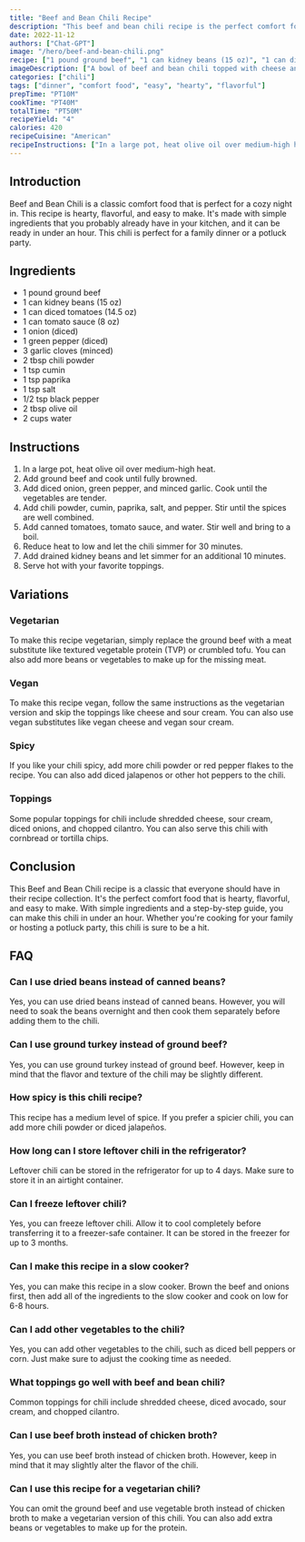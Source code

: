 ```yaml
---
title: "Beef and Bean Chili Recipe"
description: "This beef and bean chili recipe is the perfect comfort food that is hearty, flavorful and easy to make. With simple ingredients and a step-by-step guide, you can make this chili in under an hour. "
date: 2022-11-12
authors: ["Chat-GPT"]
image: "/hero/beef-and-bean-chili.png"
recipe: ["1 pound ground beef", "1 can kidney beans (15 oz)", "1 can diced tomatoes (14.5 oz)", "1 can tomato sauce (8 oz)", "1 onion (diced)", "1 green pepper (diced)", "3 garlic cloves (minced)", "2 tbsp chili powder", "1 tsp cumin", "1 tsp paprika", "1 tsp salt", "1/2 tsp black pepper", "2 tbsp olive oil", "2 cups water"]
imageDescription: ["A bowl of beef and bean chili topped with cheese and sour cream."]
categories: ["chili"]
tags: ["dinner", "comfort food", "easy", "hearty", "flavorful"]
prepTime: "PT10M"
cookTime: "PT40M"
totalTime: "PT50M"
recipeYield: "4"
calories: 420
recipeCuisine: "American"
recipeInstructions: ["In a large pot, heat olive oil over medium-high heat.", "Add ground beef and cook until fully browned.", "Add diced onion, green pepper, and minced garlic. Cook until the vegetables are tender.", "Add chili powder, cumin, paprika, salt, and pepper. Stir until the spices are well combined.", "Add canned tomatoes, tomato sauce, and water. Stir well and bring to a boil.", "Reduce heat to low and let the chili simmer for 30 minutes.", "Add drained kidney beans and let simmer for an additional 10 minutes.", "Serve hot with your favorite toppings."]
---
```


## Introduction
Beef and Bean Chili is a classic comfort food that is perfect for a cozy night in. This recipe is hearty, flavorful, and easy to make. It's made with simple ingredients that you probably already have in your kitchen, and it can be ready in under an hour. This chili is perfect for a family dinner or a potluck party. 

## Ingredients
- 1 pound ground beef
- 1 can kidney beans (15 oz)
- 1 can diced tomatoes (14.5 oz)
- 1 can tomato sauce (8 oz)
- 1 onion (diced)
- 1 green pepper (diced)
- 3 garlic cloves (minced)
- 2 tbsp chili powder
- 1 tsp cumin
- 1 tsp paprika
- 1 tsp salt
- 1/2 tsp black pepper
- 2 tbsp olive oil
- 2 cups water

## Instructions
1. In a large pot, heat olive oil over medium-high heat.
2. Add ground beef and cook until fully browned.
3. Add diced onion, green pepper, and minced garlic. Cook until the vegetables are tender.
4. Add chili powder, cumin, paprika, salt, and pepper. Stir until the spices are well combined.
5. Add canned tomatoes, tomato sauce, and water. Stir well and bring to a boil.
6. Reduce heat to low and let the chili simmer for 30 minutes.
7. Add drained kidney beans and let simmer for an additional 10 minutes.
8. Serve hot with your favorite toppings.

## Variations
### Vegetarian
To make this recipe vegetarian, simply replace the ground beef with a meat substitute like textured vegetable protein (TVP) or crumbled tofu. You can also add more beans or vegetables to make up for the missing meat.

### Vegan
To make this recipe vegan, follow the same instructions as the vegetarian version and skip the toppings like cheese and sour cream. You can also use vegan substitutes like vegan cheese and vegan sour cream.

### Spicy
If you like your chili spicy, add more chili powder or red pepper flakes to the recipe. You can also add diced jalapenos or other hot peppers to the chili.

### Toppings
Some popular toppings for chili include shredded cheese, sour cream, diced onions, and chopped cilantro. You can also serve this chili with cornbread or tortilla chips.

## Conclusion
This Beef and Bean Chili recipe is a classic that everyone should have in their recipe collection. It's the perfect comfort food that is hearty, flavorful, and easy to make. With simple ingredients and a step-by-step guide, you can make this chili in under an hour. Whether you're cooking for your family or hosting a potluck party, this chili is sure to be a hit.

## FAQ

### Can I use dried beans instead of canned beans?

Yes, you can use dried beans instead of canned beans. However, you will need to soak the beans overnight and then cook them separately before adding them to the chili.

### Can I use ground turkey instead of ground beef?

Yes, you can use ground turkey instead of ground beef. However, keep in mind that the flavor and texture of the chili may be slightly different.

### How spicy is this chili recipe?

This recipe has a medium level of spice. If you prefer a spicier chili, you can add more chili powder or diced jalapeños.

### How long can I store leftover chili in the refrigerator?

Leftover chili can be stored in the refrigerator for up to 4 days. Make sure to store it in an airtight container.

### Can I freeze leftover chili?

Yes, you can freeze leftover chili. Allow it to cool completely before transferring it to a freezer-safe container. It can be stored in the freezer for up to 3 months.

### Can I make this recipe in a slow cooker?

Yes, you can make this recipe in a slow cooker. Brown the beef and onions first, then add all of the ingredients to the slow cooker and cook on low for 6-8 hours.

### Can I add other vegetables to the chili?

Yes, you can add other vegetables to the chili, such as diced bell peppers or corn. Just make sure to adjust the cooking time as needed.

### What toppings go well with beef and bean chili?

Common toppings for chili include shredded cheese, diced avocado, sour cream, and chopped cilantro.

### Can I use beef broth instead of chicken broth?

Yes, you can use beef broth instead of chicken broth. However, keep in mind that it may slightly alter the flavor of the chili.

### Can I use this recipe for a vegetarian chili?

You can omit the ground beef and use vegetable broth instead of chicken broth to make a vegetarian version of this chili. You can also add extra beans or vegetables to make up for the protein.